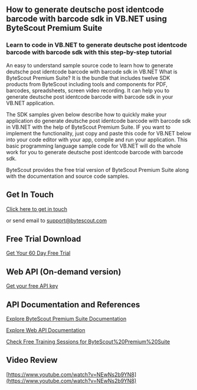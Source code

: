## How to generate deutsche post identcode barcode with barcode sdk in VB.NET using ByteScout Premium Suite

### Learn to code in VB.NET to generate deutsche post identcode barcode with barcode sdk with this step-by-step tutorial

An easy to understand sample source code to learn how to generate deutsche post identcode barcode with barcode sdk in VB.NET What is ByteScout Premium Suite? It is the bundle that includes twelve SDK products from ByteScout including tools and components for PDF, barcodes, spreadsheets, screen video recording. It can help you to generate deutsche post identcode barcode with barcode sdk in your VB.NET application.

The SDK samples given below describe how to quickly make your application do generate deutsche post identcode barcode with barcode sdk in VB.NET with the help of ByteScout Premium Suite. IF you want to implement the functionality, just copy and paste this code for VB.NET below into your code editor with your app, compile and run your application. This basic programming language sample code for VB.NET will do the whole work for you to generate deutsche post identcode barcode with barcode sdk.

ByteScout provides the free trial version of ByteScout Premium Suite along with the documentation and source code samples.

## Get In Touch

[Click here to get in touch](https://bytescout.zendesk.com/hc/en-us/requests/new?subject=ByteScout%20Premium%20Suite%20Question)

or send email to [support@bytescout.com](mailto:support@bytescout.com?subject=ByteScout%20Premium%20Suite%20Question) 

## Free Trial Download

[Get Your 60 Day Free Trial](https://bytescout.com/download/web-installer?utm_source=github-readme)

## Web API (On-demand version)

[Get your free API key](https://pdf.co/documentation/api?utm_source=github-readme)

## API Documentation and References

[Explore ByteScout Premium Suite Documentation](https://bytescout.com/documentation/index.html?utm_source=github-readme)

[Explore Web API Documentation](https://pdf.co/documentation/api?utm_source=github-readme)

[Check Free Training Sessions for ByteScout%20Premium%20Suite](https://academy.bytescout.com/)

## Video Review

[https://www.youtube.com/watch?v=NEwNs2b9YN8](https://www.youtube.com/watch?v=NEwNs2b9YN8)